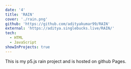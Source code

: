 ```yaml
---
date: '4'
title: 'RAIN'
cover: './rain.png'
github: 'https://github.com/adityakumar99/RAIN'
external: 'https://aditya.singlebucks.live/RAIN/'
tech:
  - HTML
  - JavaScript
showInProjects: true
---
```


This is my p5.js rain project and is hosted on github Pages.
